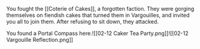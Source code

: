 You fought the [[Coterie of Cakes]], a forgotten faction. They were gorging themselves on fiendish cakes that turned them in Vargouilles, and invited you all to join them. After refusing to sit down, they attacked. 

You found a Portal Compass here.![[02-12 Caker Tea Party.png]]![[02-12 Vargouille Reflection.png]]